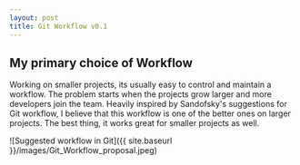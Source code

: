 ```yaml
---
layout: post
title: Git Workflow v0.1
---
```

## My primary choice of Workflow

Working on smaller projects, its usually easy to control and maintain a workflow. The problem starts when the projects grow larger and more developers join the team.
Heavily inspired by Sandofsky's suggestions for Git workflow, I believe that this workflow is one of the better ones on larger projects. The best thing, it works great for smaller projects as well.

![Suggested workflow in Git]({{ site.baseurl }}/images/Git_Workflow_proposal.jpeg)
